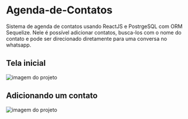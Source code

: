 # Agenda-de-Contatos
Sistema de agenda de contatos usando ReactJS e PostrgeSQL com ORM Sequelize.
Nele é possível adicionar contatos, busca-los com o nome do contato e pode ser direcionado diretamente para uma conversa no whatsapp.


<h2>Tela inicial</h2>
<img src="https://user-images.githubusercontent.com/76913525/163648600-54f738c1-4981-4904-98a1-248e8a62a95a.png" alt="imagem do projeto" />

<h2>Adicionando um contato</h2>
<img src="https://user-images.githubusercontent.com/76913525/163648679-aa0790f6-2695-4ca2-9c24-7766552a40b9.png" alt="imagem do projeto" />

